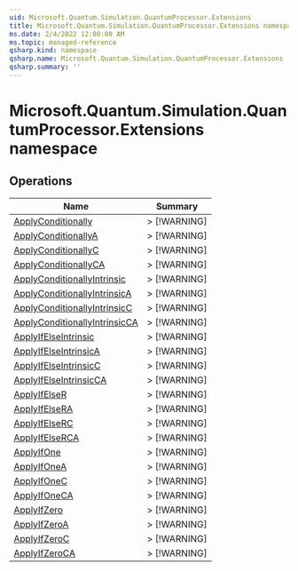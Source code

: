 ```yaml
---
uid: Microsoft.Quantum.Simulation.QuantumProcessor.Extensions
title: Microsoft.Quantum.Simulation.QuantumProcessor.Extensions namespace
ms.date: 2/4/2022 12:00:00 AM
ms.topic: managed-reference
qsharp.kind: namespace
qsharp.name: Microsoft.Quantum.Simulation.QuantumProcessor.Extensions
qsharp.summary: ''
---
```


# Microsoft.Quantum.Simulation.QuantumProcessor.Extensions namespace




<!-- summaries -->

## Operations

| Name | Summary |
|------|---------|
|[ApplyConditionally](xref:Microsoft.Quantum.Simulation.QuantumProcessor.Extensions.ApplyConditionally) |> [!WARNING] |
|[ApplyConditionallyA](xref:Microsoft.Quantum.Simulation.QuantumProcessor.Extensions.ApplyConditionallyA) |> [!WARNING] |
|[ApplyConditionallyC](xref:Microsoft.Quantum.Simulation.QuantumProcessor.Extensions.ApplyConditionallyC) |> [!WARNING] |
|[ApplyConditionallyCA](xref:Microsoft.Quantum.Simulation.QuantumProcessor.Extensions.ApplyConditionallyCA) |> [!WARNING] |
|[ApplyConditionallyIntrinsic](xref:Microsoft.Quantum.Simulation.QuantumProcessor.Extensions.ApplyConditionallyIntrinsic) |> [!WARNING] |
|[ApplyConditionallyIntrinsicA](xref:Microsoft.Quantum.Simulation.QuantumProcessor.Extensions.ApplyConditionallyIntrinsicA) |> [!WARNING] |
|[ApplyConditionallyIntrinsicC](xref:Microsoft.Quantum.Simulation.QuantumProcessor.Extensions.ApplyConditionallyIntrinsicC) |> [!WARNING] |
|[ApplyConditionallyIntrinsicCA](xref:Microsoft.Quantum.Simulation.QuantumProcessor.Extensions.ApplyConditionallyIntrinsicCA) |> [!WARNING] |
|[ApplyIfElseIntrinsic](xref:Microsoft.Quantum.Simulation.QuantumProcessor.Extensions.ApplyIfElseIntrinsic) |> [!WARNING] |
|[ApplyIfElseIntrinsicA](xref:Microsoft.Quantum.Simulation.QuantumProcessor.Extensions.ApplyIfElseIntrinsicA) |> [!WARNING] |
|[ApplyIfElseIntrinsicC](xref:Microsoft.Quantum.Simulation.QuantumProcessor.Extensions.ApplyIfElseIntrinsicC) |> [!WARNING] |
|[ApplyIfElseIntrinsicCA](xref:Microsoft.Quantum.Simulation.QuantumProcessor.Extensions.ApplyIfElseIntrinsicCA) |> [!WARNING] |
|[ApplyIfElseR](xref:Microsoft.Quantum.Simulation.QuantumProcessor.Extensions.ApplyIfElseR) |> [!WARNING] |
|[ApplyIfElseRA](xref:Microsoft.Quantum.Simulation.QuantumProcessor.Extensions.ApplyIfElseRA) |> [!WARNING] |
|[ApplyIfElseRC](xref:Microsoft.Quantum.Simulation.QuantumProcessor.Extensions.ApplyIfElseRC) |> [!WARNING] |
|[ApplyIfElseRCA](xref:Microsoft.Quantum.Simulation.QuantumProcessor.Extensions.ApplyIfElseRCA) |> [!WARNING] |
|[ApplyIfOne](xref:Microsoft.Quantum.Simulation.QuantumProcessor.Extensions.ApplyIfOne) |> [!WARNING] |
|[ApplyIfOneA](xref:Microsoft.Quantum.Simulation.QuantumProcessor.Extensions.ApplyIfOneA) |> [!WARNING] |
|[ApplyIfOneC](xref:Microsoft.Quantum.Simulation.QuantumProcessor.Extensions.ApplyIfOneC) |> [!WARNING] |
|[ApplyIfOneCA](xref:Microsoft.Quantum.Simulation.QuantumProcessor.Extensions.ApplyIfOneCA) |> [!WARNING] |
|[ApplyIfZero](xref:Microsoft.Quantum.Simulation.QuantumProcessor.Extensions.ApplyIfZero) |> [!WARNING] |
|[ApplyIfZeroA](xref:Microsoft.Quantum.Simulation.QuantumProcessor.Extensions.ApplyIfZeroA) |> [!WARNING] |
|[ApplyIfZeroC](xref:Microsoft.Quantum.Simulation.QuantumProcessor.Extensions.ApplyIfZeroC) |> [!WARNING] |
|[ApplyIfZeroCA](xref:Microsoft.Quantum.Simulation.QuantumProcessor.Extensions.ApplyIfZeroCA) |> [!WARNING] |


<!-- /summaries -->
